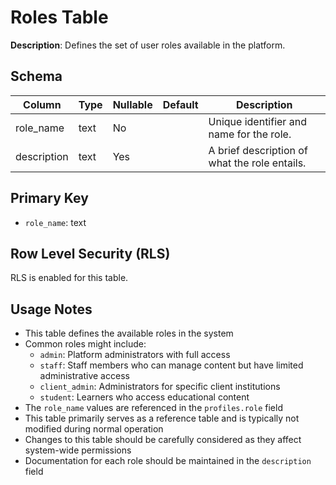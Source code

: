 # Roles Table

**Description**: Defines the set of user roles available in the platform.

## Schema

| Column | Type | Nullable | Default | Description |
|--------|------|----------|---------|-------------|
| role_name | text | No | | Unique identifier and name for the role. |
| description | text | Yes | | A brief description of what the role entails. |

## Primary Key

- `role_name`: text

## Row Level Security (RLS)

RLS is enabled for this table.

## Usage Notes

- This table defines the available roles in the system
- Common roles might include:
  - `admin`: Platform administrators with full access
  - `staff`: Staff members who can manage content but have limited administrative access
  - `client_admin`: Administrators for specific client institutions
  - `student`: Learners who access educational content
- The `role_name` values are referenced in the `profiles.role` field
- This table primarily serves as a reference table and is typically not modified during normal operation
- Changes to this table should be carefully considered as they affect system-wide permissions
- Documentation for each role should be maintained in the `description` field 